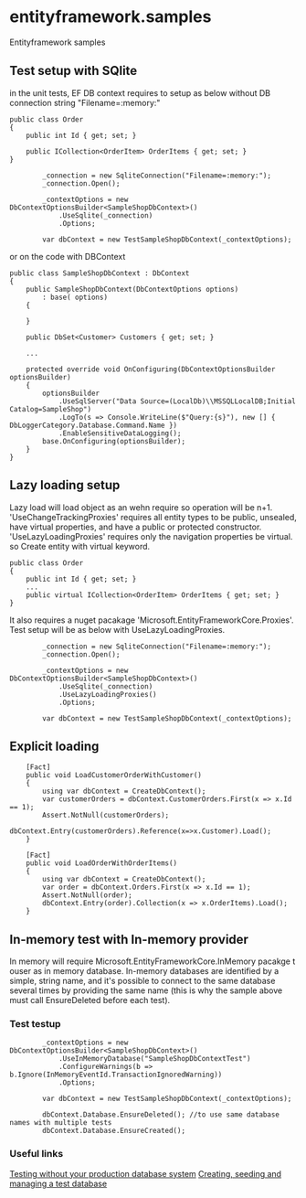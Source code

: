 # entityframework.samples
Entityframework samples

## Test setup with SQlite
in the unit tests, EF DB context requires to setup as below without DB connection string "Filename=:memory:"

```
public class Order
{
    public int Id { get; set; }
   
    public ICollection<OrderItem> OrderItems { get; set; }
}
```

```
        _connection = new SqliteConnection("Filename=:memory:");
        _connection.Open();

        _contextOptions = new DbContextOptionsBuilder<SampleShopDbContext>()
            .UseSqlite(_connection)
            .Options;

        var dbContext = new TestSampleShopDbContext(_contextOptions);
```

or on the code with DBContext
```
public class SampleShopDbContext : DbContext
{
    public SampleShopDbContext(DbContextOptions options) 
        : base( options)
    {
        
    }

    public DbSet<Customer> Customers { get; set; }

    ...

    protected override void OnConfiguring(DbContextOptionsBuilder optionsBuilder)
    {
        optionsBuilder
            .UseSqlServer("Data Source=(LocalDb)\\MSSQLLocalDB;Initial Catalog=SampleShop")
            .LogTo(s => Console.WriteLine($"Query:{s}"), new [] { DbLoggerCategory.Database.Command.Name })
            .EnableSensitiveDataLogging();
        base.OnConfiguring(optionsBuilder);
    }
}
```
## Lazy loading setup

Lazy load will load object as an wehn require so operation will be n+1.
'UseChangeTrackingProxies' requires all entity types to be public, unsealed, have virtual properties, and have a public or protected constructor. 'UseLazyLoadingProxies' requires only the navigation properties be virtual. so Create entity with virtual keyword.

```
public class Order
{
    public int Id { get; set; }
    ...
    public virtual ICollection<OrderItem> OrderItems { get; set; }
}
```
It also requires a nuget pacakage 'Microsoft.EntityFrameworkCore.Proxies'.
Test setup will be as below with UseLazyLoadingProxies.
```
        _connection = new SqliteConnection("Filename=:memory:");
        _connection.Open();

        _contextOptions = new DbContextOptionsBuilder<SampleShopDbContext>()
            .UseSqlite(_connection)
            .UseLazyLoadingProxies()
            .Options;

        var dbContext = new TestSampleShopDbContext(_contextOptions);

```

## Explicit loading

```
    [Fact]
    public void LoadCustomerOrderWithCustomer()
    {
        using var dbContext = CreateDbContext();
        var customerOrders = dbContext.CustomerOrders.First(x => x.Id == 1);
        Assert.NotNull(customerOrders);
        dbContext.Entry(customerOrders).Reference(x=>x.Customer).Load();
    }

    [Fact]
    public void LoadOrderWithOrderItems()
    {
        using var dbContext = CreateDbContext();
        var order = dbContext.Orders.First(x => x.Id == 1);
        Assert.NotNull(order);
        dbContext.Entry(order).Collection(x => x.OrderItems).Load();
    }
```


## In-memory test with In-memory provider
In memory will require Microsoft.EntityFrameworkCore.InMemory pacakge t ouser as in memory database.
In-memory databases are identified by a simple, string name, and it's possible to connect to the same database several times by providing the same name (this is why the sample above must call EnsureDeleted before each test).
### Test testup
```
        _contextOptions = new DbContextOptionsBuilder<SampleShopDbContext>()
            .UseInMemoryDatabase("SampleShopDbContextTest")
            .ConfigureWarnings(b => b.Ignore(InMemoryEventId.TransactionIgnoredWarning))
            .Options;

        var dbContext = new TestSampleShopDbContext(_contextOptions);

        dbContext.Database.EnsureDeleted(); //to use same database names with multiple tests
        dbContext.Database.EnsureCreated();
```
### Useful links

[Testing without your production database system](https://learn.microsoft.com/en-us/ef/core/testing/testing-without-the-database)
[Creating, seeding and managing a test database](https://learn.microsoft.com/en-us/ef/core/testing/testing-with-the-database)
